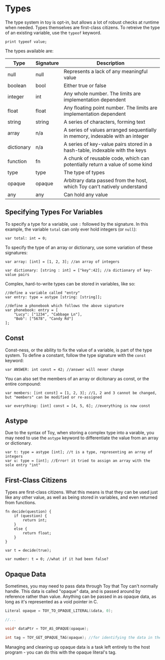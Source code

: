 # Types

The type system in toy is opt-in, but allows a lot of robust checks at runtime when needed. Types themselves are first-class citizens. To retreive the type of an existing variable, use the `typeof` keyword.

```
print typeof value;
```

The types available are:

| Type | Signature | Description |
| --- | --- | --- |
| null | null | Represents a lack of any meaningful value |
| boolean | bool | Either true or false |
| integer | int | Any whole number. The limits are implementation dependent |
| float | float | Any floating point number. The limits are implementation dependent |
| string | string | A series of characters, forming text |
| array | n/a | A series of values arranged sequentially in memory, indexable with an integer |
| dictionary | n/a | A series of key-value pairs stored in a hash-table, indexable with the keys |
| function | fn | A chunk of reusable code, which can potentially return a value of some kind |
| type | type | The type of types |
| opaque | opaque | Arbitrary data passed from the host, which Toy can't natively understand |
| any | any | Can hold any value |

## Specifying Types For Variables

To specify a type for a variable, use `:` followed by the signature. In this example, the variable `total` can only ever hold integers (or  `null`):

```
var total: int = 0;
```

To specify the type of an array or dictionary, use some variation of these signatures:

```
var array: [int] = [1, 2, 3]; //an array of integers

var dictionary: [string : int] = ["key":42]; //a dictionary of key-value pairs
```

Complex, hard-to-write types can be stored in variables, like so:

```
//define a variable called "entry"
var entry: type = astype [string: [string]];

//define a phonebook which follows the above signature
var phonebook: entry = [
    "Lucy": ["1234", "Cabbage Ln"],
    "Bob": ["5678", "Candy Rd"]
];
```

## Const

Const-ness, or the ability to fix the value of a variable, is part of the type system. To define a constant, follow the type signature with the `const` keyword:

```
var ANSWER: int const = 42; //answer will never change
```

You can also set the members of an array or dicitonary as const, or the entire compound:

```
var members: [int const] = [1, 2, 3]; //1, 2 and 3 cannot be changed, but "members" can be modified or re-assigned

var everything: [int] const = [4, 5, 6]; //everything is now const
```

## Astype

Due to the syntax of Toy, when storing a complex type into a varable, you may need to use the `astype` keyword to differentiate the value from an array or dictionary.

```
var t: type = astype [int]; //t is a type, representing an array of integers
var u: type = [int]; //Error! it tried to assign an array with the sole entry "int"
```

## First-Class Citizens

Types are first-class citizens. What this means is that they can be used just like any other value, as well as being stored in variables, and even returned from functions.

```
fn decide(question) {
    if (question) {
        return int;
    }
    else {
        return float;
    }
}

var t = decide(true);

var number: t = 0; //what if it had been false?
```

## Opaque Data

Sometimes, you may need to pass data through Toy that Toy can't normally handle. This data is called "opaque" data, and is passed around by reference rather than value. Anything can be passed in as opaque data, as long as it's represented as a void pointer in C.

```c
Literal opaque = TOY_TO_OPAQUE_LITERAL(&data, 0);

//...

void* dataPtr = TOY_AS_OPAQUE(opaque);

int tag = TOY_GET_OPAQUE_TAG(opaque); //for identifying the data in the host
```

Managing and cleaning up opaque data is a task left entirely to the host program - you can do this with the opaque literal's tag.
